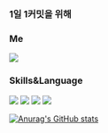 ### 1일 1커밋을 위해

### Me
<a href="https://3d1935.tistory.com/"><img src="https://img.shields.io/badge/Blog-FF5722?style=for-the-badge&logo=Blogger&logoColor=white"/></a>


### Skills&Language
<img src="https://img.shields.io/badge/C++?style=for-the-badge&logo=c%2B%2B&logoColor=white"/> <img src="https://img.shields.io/badge/Spring-6DB33F?style=for-the-badge&logo=Spring&logoColor=white"/> <img src="https://img.shields.io/badge/MySQL-4479A1?style=for-the-badge&logo=MySQL&logoColor=white"/>  <img src="https://img.shields.io/badge/Java-007396?style=for-the-badge&logo=Java&logoColor=white"/>


[![Anurag's GitHub stats](https://github-readme-stats.vercel.app/api?username=bickck)](https://github.com/anuraghazra/github-readme-stats)
